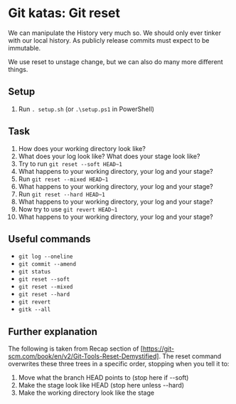 # Git katas: Git reset
We can manipulate the History very much so. We should only ever tinker with our local history. As publicly release commits must expect to be immutable.

We use reset to unstage change, but we can also do many more different things.

## Setup

1. Run `. setup.sh` (or `.\setup.ps1` in PowerShell)

## Task

1. How does your working directory look like?
2. What does your log look like? What does your stage look like?
3. Try to run `git reset --soft HEAD~1`
4. What happens to your working directory, your log and your stage?
5. Run `git reset --mixed HEAD~1`
6. What happens to your working directory, your log and your stage?
7. Run `git reset --hard HEAD~1`
8. What happens to your working directory, your log and your stage?
9. Now try to use `git revert HEAD~1`
10. What happens to your working directory, your log and your stage?

## Useful commands

- `git log --oneline`
- `git commit --amend`
- `git status`
- `git reset --soft`
- `git reset --mixed`
- `git reset --hard`
- `git revert`
- `gitk --all`

## Further explanation

The following is taken from Recap section of [https://git-scm.com/book/en/v2/Git-Tools-Reset-Demystified].
The reset command overwrites these three trees in a specific order, stopping when you tell it to:
1. Move what the branch HEAD points to (stop here if --soft)
2. Make the stage look like HEAD (stop here unless --hard)
3. Make the working directory look like the stage
